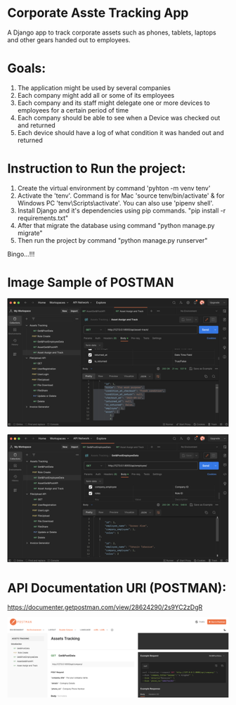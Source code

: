 # Corporate Asste Tracking App

A Django app to track corporate assets such as phones, tablets, laptops 
and other gears handed out to employees.

# Goals:
1. The application might be used by several companies
2. Each company might add all or some of its employees
3. Each company and its staff might delegate one or more devices to employees for a certain period of time
4. Each company should be able to see when a Device was checked out and returned
5. Each device should have a log of what condition it was handed out and returned

# Instruction to Run the project:

1. Create the virtual environment by command 'pyhton -m venv tenv'
2. Activate the 'tenv'. Command is for Mac 'source tenv/bin/activate' & for Windows PC 'tenv\Scripts\activate'. You can also use 'pipenv shell'.
3. Install Django and it's dependencies using pip commands. "pip install -r requirements.txt"
4. After that migrate the database using command "python manage.py migrate"
5. Then run the project by command "python manage.py runserver"

Bingo...!!!

# Image Sample of POSTMAN

![Asset Tracking](/AssetTrack.png)

![Employee](/Employee.png)


# API Documentation URl (POSTMAN):
https://documenter.getpostman.com/view/28624290/2s9YC2zDgR

![APi Doc](/APi-doc.png)